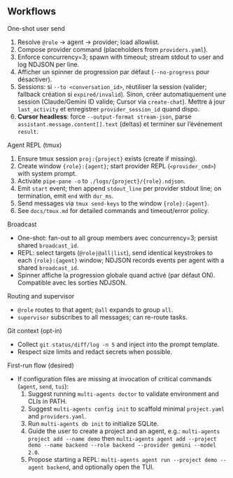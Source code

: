 ## Workflows

One-shot user send
1) Resolve `@role` → agent → provider; load allowlist.
2) Compose provider command (placeholders from `providers.yaml`).
3) Enforce concurrency=3; spawn with timeout; stream stdout to user and log NDJSON per line.
4) Afficher un spinner de progression par défaut (`--no-progress` pour désactiver).
5) Sessions: si `--to <conversation_id>`, réutiliser la session (valider; fallback création si `expired/invalid`). Sinon, créer automatiquement une session (Claude/Gemini ID valide; Cursor via `create-chat`). Mettre à jour `last_activity` et enregistrer `provider_session_id` quand dispo.
6) **Cursor headless**: force `--output-format stream-json`, parse `assistant.message.content[].text` (deltas) et terminer sur l’événement `result`.

Agent REPL (tmux)
1) Ensure tmux session `proj:{project}` exists (create if missing).
2) Create window `{role}:{agent}`; start provider REPL (`<provider_cmd>`) with system prompt.
3) Activate `pipe-pane -o` to `./logs/{project}/{role}.ndjson`.
4) Emit `start` event; then append `stdout_line` per provider stdout line; on termination, emit `end` with `dur_ms`.
5) Send messages via `tmux send-keys` to the window `{role}:{agent}`.
6) See `docs/tmux.md` for detailed commands and timeout/error policy.

Broadcast
- One-shot: fan-out to all group members avec concurrency=3; persist shared `broadcast_id`.
- REPL: select targets (`@role|@all|list`), send identical keystrokes to each `{role}:{agent}` window; NDJSON records events per agent with a shared `broadcast_id`.
- Spinner affiche la progression globale quand activé (par défaut ON). Compatible avec les sorties NDJSON.

Routing and supervisor
- `@role` routes to that agent; `@all` expands to group `all`.
- `supervisor` subscribes to all messages; can re-route tasks.

Git context (opt-in)
- Collect `git status/diff/log -n 5` and inject into the prompt template.
- Respect size limits and redact secrets when possible.

First-run flow (desired)
- If configuration files are missing at invocation of critical commands (`agent`, `send`, `tui`):
  1) Suggest running `multi-agents doctor` to validate environment and CLIs in PATH.
  2) Suggest `multi-agents config init` to scaffold minimal `project.yaml` and `providers.yaml`.
  3) Run `multi-agents db init` to initialize SQLite.
  4) Guide the user to create a project and an agent, e.g.: `multi-agents project add --name demo` then `multi-agents agent add --project demo --name backend --role backend --provider gemini --model 2.0`.
  5) Propose starting a REPL: `multi-agents agent run --project demo --agent backend`, and optionally open the TUI.

